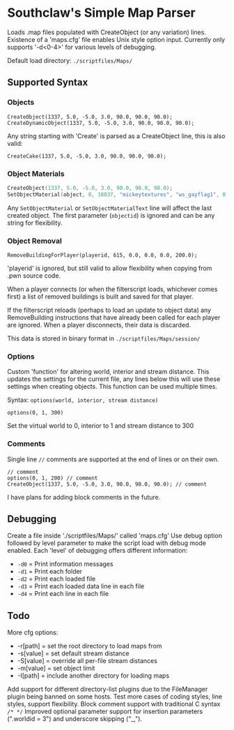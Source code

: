 # Southclaw's Simple Map Parser

Loads .map files populated with CreateObject (or any variation) lines.
Existence of a 'maps.cfg' file enables Unix style option input.
Currently only supports '-d<0-4>' for various levels of debugging.

Default load directory: ```./scriptfiles/Maps/```


## Supported Syntax

### Objects

```CreateObject(1337, 5.0, -5.0, 3.0, 90.0, 90.0, 90.0);```
```CreateDynamicObject(1337, 5.0, -5.0, 3.0, 90.0, 90.0, 90.0);```

Any string starting with 'Create' is parsed as a CreateObject line, this is also valid:

```CreateCake(1337, 5.0, -5.0, 3.0, 90.0, 90.0, 90.0);```


### Object Materials

```cpp
CreateObject(1337, 5.0, -5.0, 3.0, 90.0, 90.0, 90.0);
SetObjectMaterial(object, 0, 18837, "mickeytextures", "ws_gayflag1", 0);
```
Any ```SetObjectMaterial``` or ```SetObjectMaterialText``` line will affect the last created object.
The first parameter (```objectid```) is ignored and can be any string for flexibility.


### Object Removal

```RemoveBuildingForPlayer(playerid, 615, 0.0, 0.0, 0.0, 200.0);```

'playerid' is ignored, but still valid to allow flexibility when copying from .pwn source code.

When a player connects (or when the filterscript loads, whichever comes first) a list of removed buildings is built and saved for that player.

If the filterscript reloads (perhaps to load an update to object data) any RemoveBuilding instructions that have already been called for each player are ignored. When a player disconnects, their data is discarded.

This data is stored in binary format in ```./scriptfiles/Maps/session/```


### Options

Custom 'function' for altering world, interior and stream distance.
This updates the settings for the current file, any lines below this will use
these settings when creating objects. This function can be used multiple times.

Syntax: ```options(world, interior, stream distance)```

```options(0, 1, 300)```

Set the virtual world to 0, interior to 1 and stream distance to 300


### Comments

Single line ```//``` comments are supported at the end of lines or on their own.

    // comment
    options(0, 1, 200) // comment
    CreateObject(1337, 5.0, -5.0, 3.0, 90.0, 90.0, 90.0); // comment

I have plans for adding block comments in the future.


## Debugging

Create a file inside './scriptfiles/Maps/' called 'maps.cfg'
Use debug option followed by level parameter to make the script load with debug
mode enabled. Each 'level' of debugging offers different information:

* ```-d0``` = Print information messages
* ```-d1``` = Print each folder
* ```-d2``` = Print each loaded file
* ```-d3``` = Print each loaded data line in each file
* ```-d4``` = Print each line in each file


## Todo

More cfg options:

* -r[path] = set the root directory to load maps from
* -s[value] = set default stream distance
* -S[value] = override all per-file stream distances
* -m[value] = set object limit
* -I[path] = include another directory for loading maps

Add support for different directory-list plugins due to the FileManager plugin being banned on some hosts.
Test more cases of coding styles, line styles, support flexibility.
Block comment support with traditional C syntax ```/* */```
Improved optional parameter support for insertion parameters (".worldid = 3") and underscore skipping ("_,").
